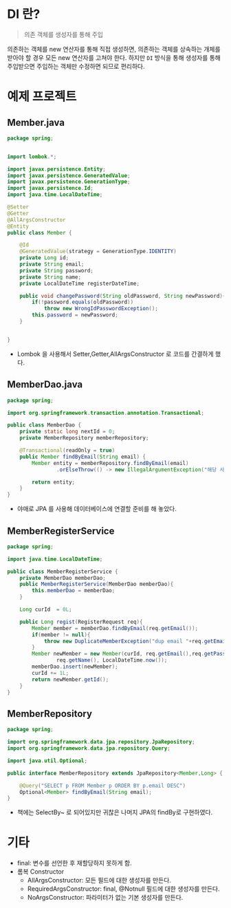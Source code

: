 # DI 란?
>의존 객체를 생성자를 통해 주입

의존하는 객체를 new 연산자를 통해 직접 생성하면, 의존하는 객체를 상속하는 개체를 받아야 할 경우 모든 new 연산자를 고쳐야 한다. 하지만 `DI` 방식을 통해 생성자를 통해 주입받으면 주입하는 객체만 수정하면 되므로 편리하다.

# 예제 프로젝트

## Member.java

```java
package spring;


import lombok.*;

import javax.persistence.Entity;
import javax.persistence.GeneratedValue;
import javax.persistence.GenerationType;
import javax.persistence.Id;
import java.time.LocalDateTime;

@Setter
@Getter
@AllArgsConstructor
@Entity
public class Member {

    @Id
    @GeneratedValue(strategy = GenerationType.IDENTITY)
    private Long id;
    private String email;
    private String password;
    private String name;
    private LocalDateTime registerDateTime;

    public void changePassword(String oldPassword, String newPassword){
        if(!password.equals(oldPassword))
            throw new WrongIdPasswordException();
        this.password = newPassword;
    }


}

```

* Lombok 을 사용해서 Setter,Getter,AllArgsConstructor 로 코드를 간결하게 했다.

## MemberDao.java

```java
package spring;

import org.springframework.transaction.annotation.Transactional;

public class MemberDao {
    private static long nextId = 0;
    private MemberRepository memberRepository;

    @Transactional(readOnly = true)
    public Member findByEmail(String email) {
        Member entity = memberRepository.findByEmail(email)
                .orElseThrow(() -> new IllegalArgumentException("해당 사용자가 없습니다. email=" + email));

        return entity;
    }
}

```

* 야매로 JPA 를 사용해 데이터베이스에 연결할 준비를 해 놓았다.

## MemberRegisterService
```java
package spring;

import java.time.LocalDateTime;

public class MemberRegisterService {
    private MemberDao memberDao;
    public MemberRegisterService(MemberDao memberDao){
        this.memberDao = memberDao;
    }

    Long curId  = 0L;

    public Long regist(RegisterRequest req){
        Member member = memberDao.findByEmail(req.getEmail());
        if(member != null){
            throw new DuplicateMemberException("dup email "+req.getEmail());
        }
        Member newMember = new Member(curId, req.getEmail(),req.getPassword(),
                req.getName(), LocalDateTime.now());
        memberDao.insert(newMember);
        curId += 1L;
        return newMember.getId();
    }
}

```

## MemberRepository
```java
package spring;

import org.springframework.data.jpa.repository.JpaRepository;
import org.springframework.data.jpa.repository.Query;

import java.util.Optional;

public interface MemberRepository extends JpaRepository<Member,Long> {

    @Query("SELECT p FROM Member p ORDER BY p.email DESC")
    Optional<Member> findByEmail(String email);
}

```

* 책에는 SelectBy~ 로 되어있지만 귀찮은 나머지 JPA의 findBy로 구현하였다.

# 기타

* final: 변수를 선언한 후 재할당하지 못하게 함.
* 롬복 Constructor
    * AllArgsConstructor: 모든 필드에 대한 생성자를 만든다.
    * RequiredArgsConstructor: final, @Notnull 필드에 대한 생성자를 만든다.
    * NoArgsConstructor: 파라미터가 없는 기본 생성자를 만든다.

